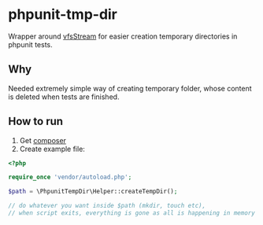 phpunit-tmp-dir
===============

Wrapper around [vfsStream](https://github.com/mikey179/vfsStream) for easier creation temporary directories in phpunit tests.

## Why

Needed extremely simple way of creating temporary folder, whose content is deleted when tests are finished.

## How to run

1. Get [composer](https://getcomposer.org/)
2. Create example file:

  ```php
  <?php
  
  require_once 'vendor/autoload.php';
  
  $path = \PhpunitTempDir\Helper::createTempDir();
  
  // do whatever you want inside $path (mkdir, touch etc),
  // when script exits, everything is gone as all is happening in memory
  ```
